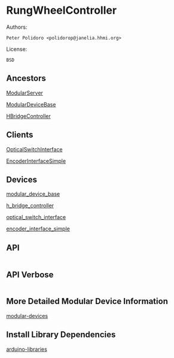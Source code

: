 # RungWheelController

Authors:

    Peter Polidoro <polidorop@janelia.hhmi.org>

License:

    BSD

## Ancestors

[ModularServer](https://github.com/janelia-arduino/ModularServer)

[ModularDeviceBase](https://github.com/janelia-arduino/ModularDeviceBase)

[HBridgeController](https://github.com/janelia-arduino/HBridgeController)

## Clients

[OpticalSwitchInterface](https://github.com/janelia-arduino/OpticalSwitchInterface)

[EncoderInterfaceSimple](https://github.com/janelia-arduino/EncoderInterfaceSimple)

## Devices

[modular_device_base](https://github.com/janelia-modular-devices/modular_device_base.git)

[h_bridge_controller](https://github.com/janelia-modular-devices/h_bridge_controller.git)

[optical_switch_interface](https://github.com/janelia-modular-devices/optical_switch_interface.git)

[encoder_interface_simple](https://github.com/janelia-modular-devices/encoder_interface_simple.git)

## API

```json
```

## API Verbose

```json
```

## More Detailed Modular Device Information

[modular-devices](https://github.com/janelia-modular-devices/modular-devices)

## Install Library Dependencies

[arduino-libraries](https://github.com/janelia-arduino/arduino-libraries)
